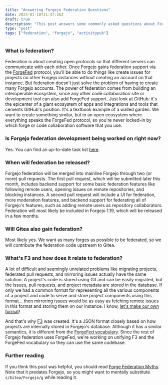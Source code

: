 ```yaml
---
title: "Answering Forgejo Federation Questions"
date: 2023-01-10T21:47:26Z
draft: true
description: "This post answers some commonly asked questions about Forgejo federation"
type: "post"
tags: ["federation", "forgejo", "activitypub"]
---
```



### What is federation?

Federation is about creating open protocols so that different servers can communicate with each other. Once Forgejo gains federation support via the [ForgeFed](https://forgefed.org/) protocol, you'll be able to do things like create issues for projects on other Forgejo instances without creating an account on that instance. But federation doesn't just solve the problem of having to create many Forgejo accounts. The power of federation comes from building an interoperable ecosystem, since any other code collaboration site or development tool can also add ForgeFed support. Just look at GitHub: it's the epicenter of a giant ecosystem of apps and integrations and tools that cements GitHub's position. It's a textbook example of a walled garden. We want to create something similar, but in an open ecosystem where everything speaks the ForgeFed protocol, so you're never locked-in by which forge or code collaboration software that you use.

### Is Forgejo federation development being worked on right now?

Yes. You can find an up-to-date task list [here](https://codeberg.org/forgejo/forgejo/issues/59).

### When will federation be released?

Forgejo federation will be merged into mainline Forgejo through two (or more) pull requests. The first pull request, which will be submitted later this month, includes backend support for some basic federation features like following remote users, opening issues on remote repositories, and blocking instances. A second pull request will include a UI for federation, more moderation features, and backend support for federating all of Forgejo's features, such as adding remote users as repository collaborators. Federation will most likely be included in Forgejo 1.19, which will be released in a few months.

### Will Gitea also gain federation?

Most likely yes. We want as many forges as possible to be federated, so we will contribute the federation code upstream to Gitea.

### What's F3 and how does it relate to federation?

A lot of difficult and seemingly unrelated problems like migrating projects, federated pull requests, and mirroring issues actually have the same solution. A project's code is stored using Git and can be easily migrated, but the issues, pull requests, and project metadata are stored in the database. If only we had a common format for representing all the various components of a project and code to serve and store project components using this format... then mirroring issues would be as easy as fetching remote issues in this format and storing them on our instance. I know, [let's make our own format](https://xkcd.com/927/)!

And that's why [F3](https://forum.forgefriends.org/t/about-the-friendly-forge-format-f3/681) was created. It's a JSON format closely based on how projects are internally stored in Forgejo's database. Although it has a similar semantics, it is different from the [ForgeFed vocabulary](https://forgefed.org/vocabulary.html). Since the rest of Forgejo federation uses ForgeFed, we're working on unifying F3 and the ForgeFed vocabulary so they can use the same codebase.

### Further reading

If you think this post was helpful, you should read [Forge Federation Myths](https://a.exozy.me/posts/forge-federation-myths/). Note that it predates Forgejo, so you might want to mentally substitute `s/Gitea/Forgejo/g` while reading it.
